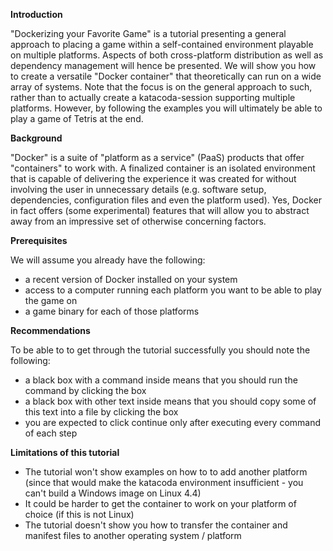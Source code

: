 **Introduction**

"Dockerizing your Favorite Game" is a tutorial presenting a general approach to placing a game within a self-contained environment playable on multiple platforms. Aspects of both cross-platform distribution as well as dependency management will hence be presented. We will show you how to create a versatile "Docker container" that theoretically can run on a wide array of systems. Note that the focus is on the general approach to such, rather than to actually create a katacoda-session supporting multiple platforms. However, by following the examples you will ultimately be able to play a game of Tetris at the end.

**Background**

"Docker" is a suite of "platform as a service" (PaaS) products that offer "containers" to work with. A finalized container is an isolated environment that is capable of delivering the experience it was created for without involving the user in unnecessary details (e.g. software setup, dependencies, configuration files and even the platform used). Yes, Docker in fact offers (some experimental) features that will allow you to abstract away from an impressive set of otherwise concerning factors.

**Prerequisites**

We will assume you already have the following:

- a recent version of Docker installed on your system
- access to a computer running each platform you want to be able to play the game on
- a game binary for each of those platforms

**Recommendations**

To be able to to get through the tutorial successfully you should note the following:

- a black box with a command inside means that you should run the command by clicking the box
- a black box with other text inside means that you should copy some of this text into a file by clicking the box
- you are expected to click continue only after executing every command of each step

**Limitations of this tutorial**

- The tutorial won't show examples on how to to add another platform (since that would make the katacoda environment insufficient - you can't build a Windows image on Linux 4.4)
- It could be harder to get the container to work on your platform of choice (if this is not Linux)
- The tutorial doesn't show you how to transfer the container and manifest files to another operating system / platform
